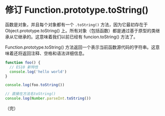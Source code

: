 # 修订 Function.prototype.toString()

函数是对象，并且每个对象都有一个 `.toString()` 方法，因为它最初存在于 Object.prototype.toString() 上。所有对象（包括函数）都是通过基于原型的类继承从它继承的。这意味着我们以前已经有 funcion.toString() 方法了。

Function.prototype.toString() 方法返回一个表示当前函数源代码的字符串。这意味着还将返回注释、空格和语法详细信息。

```javascript
function foo() {
  // ES10 新特性
  console.log('hello world')
}

console.log(foo.toString())

// 直接在方法名toString()
console.log(Number.parseInt.toString())
```

（完）
